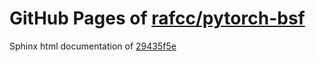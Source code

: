 GitHub Pages of [rafcc/pytorch-bsf](https://github.com/rafcc/pytorch-bsf.git)
===
Sphinx html documentation of [29435f5e](https://github.com/rafcc/pytorch-bsf/tree/29435f5eb0cfe858790e1c5980f23e8a636353a8)
